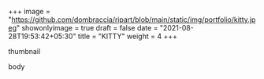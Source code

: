 +++
image = "https://github.com/dombraccia/ripart/blob/main/static/img/portfolio/kitty.jpeg"
showonlyimage = true
draft = false
date = "2021-08-28T19:53:42+05:30"
title = "KITTY"
weight = 4 
+++

thumbnail

<!--more-->

body


